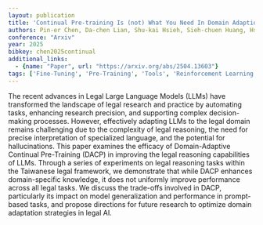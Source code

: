```yaml
---
layout: publication
title: 'Continual Pre-training Is (not) What You Need In Domain Adaption'
authors: Pin-er Chen, Da-chen Lian, Shu-kai Hsieh, Sieh-chuen Huang, Hsuan-lei Shao, Jun-wei Chiu, Yang-hsien Lin, Zih-ching Chen, Cheng-kuang, Eddie Tc Huang, Simon See
conference: "Arxiv"
year: 2025
bibkey: chen2025continual
additional_links:
  - {name: "Paper", url: "https://arxiv.org/abs/2504.13603"}
tags: ['Fine-Tuning', 'Pre-Training', 'Tools', 'Reinforcement Learning', 'Training Techniques', 'Prompting']
---
```

The recent advances in Legal Large Language Models (LLMs) have transformed
the landscape of legal research and practice by automating tasks, enhancing
research precision, and supporting complex decision-making processes. However,
effectively adapting LLMs to the legal domain remains challenging due to the
complexity of legal reasoning, the need for precise interpretation of
specialized language, and the potential for hallucinations. This paper examines
the efficacy of Domain-Adaptive Continual Pre-Training (DACP) in improving the
legal reasoning capabilities of LLMs. Through a series of experiments on legal
reasoning tasks within the Taiwanese legal framework, we demonstrate that while
DACP enhances domain-specific knowledge, it does not uniformly improve
performance across all legal tasks. We discuss the trade-offs involved in DACP,
particularly its impact on model generalization and performance in prompt-based
tasks, and propose directions for future research to optimize domain adaptation
strategies in legal AI.
